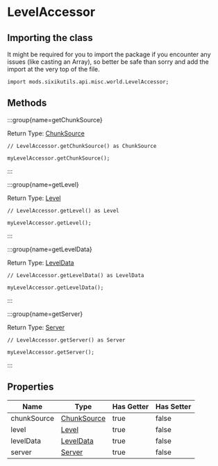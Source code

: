 # LevelAccessor

## Importing the class

It might be required for you to import the package if you encounter any issues (like casting an Array), so better be safe than sorry and add the import at the very top of the file.
```zenscript
import mods.sixikutils.api.misc.world.LevelAccessor;
```


## Methods

:::group{name=getChunkSource}

Return Type: [ChunkSource](/mods/sixikutils/utils/world/ChunkSource)

```zenscript
// LevelAccessor.getChunkSource() as ChunkSource

myLevelAccessor.getChunkSource();
```

:::

:::group{name=getLevel}

Return Type: [Level](/vanilla/api/world/Level)

```zenscript
// LevelAccessor.getLevel() as Level

myLevelAccessor.getLevel();
```

:::

:::group{name=getLevelData}

Return Type: [LevelData](/mods/sixikutils/utils/world/LevelData)

```zenscript
// LevelAccessor.getLevelData() as LevelData

myLevelAccessor.getLevelData();
```

:::

:::group{name=getServer}

Return Type: [Server](/vanilla/api/game/Server)

```zenscript
// LevelAccessor.getServer() as Server

myLevelAccessor.getServer();
```

:::


## Properties

|    Name     |                          Type                           | Has Getter | Has Setter |
|-------------|---------------------------------------------------------|------------|------------|
| chunkSource | [ChunkSource](/mods/sixikutils/utils/world/ChunkSource) | true       | false      |
| level       | [Level](/vanilla/api/world/Level)                       | true       | false      |
| levelData   | [LevelData](/mods/sixikutils/utils/world/LevelData)     | true       | false      |
| server      | [Server](/vanilla/api/game/Server)                      | true       | false      |

